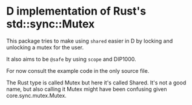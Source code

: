 D implementation of Rust's std::sync::Mutex
====================================================

This package tries to make using `shared` easier in D by locking and unlocking
a mutex for the user.

It also aims to be `@safe` by using `scope` and DIP1000.

For now consult the example code in the only source file.

The Rust type is called Mutex but here it's called Shared. It's not a good name, but
also calling it Mutex might have been confusing given core.sync.mutex.Mutex.
